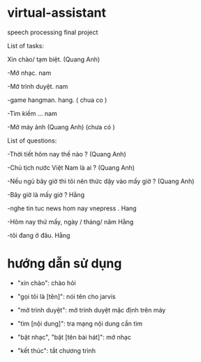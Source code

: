 # virtual-assistant
speech processing final project

List of tasks:

Xin chào/ tạm biệt. (Quang Anh)

-Mở nhạc.			nam

-Mở trình duyệt.		nam

-game hangman. hang. ( chua co )

-Tìm kiếm … 		nam

-Mở máy ảnh (Quang Anh) (chưa có )


List of questions:

-Thời tiết hôm nay thế nào ? (Quang Anh)

-Chủ tịch nước Việt Nam là ai ? (Quang Anh)

-Nếu ngủ bây giờ thì tôi nên thức dậy vào mấy giờ ? (Quang Anh)

-Bây giờ là mấy giờ ? Hằng

-nghe tin tuc news hom nay vnepress . Hang

-Hôm nay thứ mấy, ngày / tháng/ năm Hằng

-tôi đang ở đâu. Hằng


# hướng dẫn sử dụng

- "xin chào": chào hỏi

- "gọi tôi là [tên]": nói tên cho jarvis

- "mở trình duyệt": mở trình duyệt mặc định trên máy

- "tìm [nội dung]": tra mạng nội dung cần tìm

- "bật nhạc", "bật [tên bài hát]": mở nhạc

- "kết thúc": tắt chương trình
